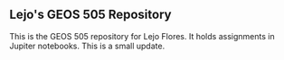 ## Lejo's GEOS 505 Repository

This is the GEOS 505 repository for Lejo Flores. It holds assignments in Jupiter notebooks. This is a small update.
